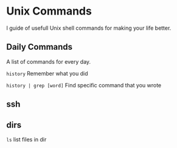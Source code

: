 # Unix Commands

I guide of usefull Unix shell commands for making your life better.

## Daily Commands

A list of commands for every day.

`history` Remember what you did

`history | grep [word]` Find specific command that you wrote

## ssh

## dirs

`ls` list files in dir
